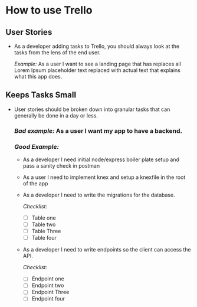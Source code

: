 # How to use Trello

## User Stories

-   As a developer adding tasks to Trello, you should always look at the tasks from the lens of the end user.

    _Example:_ As a user I want to see a landing page that has replaces all Lorem Ipsum placeholder text replaced with actual text that explains what this app does.

## Keeps Tasks Small

-   User stories should be broken down into granular tasks that can generally be done in a day or less.

    ### _Bad example:_ As a user I want my app to have a backend.

    ### _Good Example:_

    -   As a developer I need initial node/express boiler plate setup and pass a sanity check in postman
    -   As a user I need to implement knex and setup a knexfile in the root of the app
    -   As a developer I need to write the migrations for the database.

        _Checklist:_

        -   [ ] Table one
        -   [ ] Table two
        -   [ ] Table Three
        -   [ ] Table four

    -   As a developer I need to write endpoints so the client can access the API.

        _Checklist:_

        -   [ ] Endpoint one
        -   [ ] Endpoint two
        -   [ ] Endpoint Three
        -   [ ] Endpoint four
